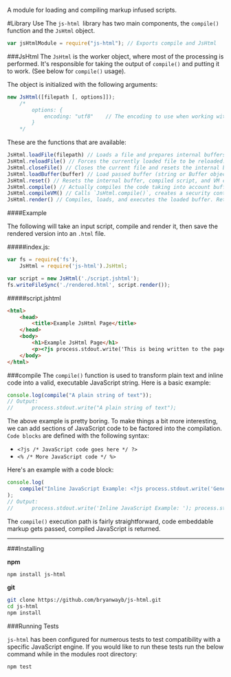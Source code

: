 A module for loading and compiling markup infused scripts.

#Library Use
The `js-html `library has two main components, the `compile()` function and the `JsHtml` object.

```JavaScript
var jsHtmlModule = require("js-html"); // Exports compile and JsHtml
```

###JsHtml
The `JsHtml` is the worker object, where most of the processing is performed. It's responsible for taking the output of `compile()` and putting it to work. (See below for `compile()` usage).

The object is initialized with the following arguments:

```Javascript
new JsHtml([filepath [, options]]);
    /*
        options: {
            encoding: "utf8"    // The encoding to use when working with Buffers
        }
    */
```

These are the functions that are available:

```Javascript
JsHtml.loadFile(filepath) // Loads a file and prepares internal buffers for compilation
JsHtml.reloadFile() // Forces the currently loaded file to be reloaded.
JsHtml.closeFile() // Closes the current file and resets the internal buffer
JsHtml.loadBuffer(buffer) // Load passed buffer (string or Buffer object)
JsHtml.reset() // Resets the internal buffer, compiled script, and VM context.
JsHtml.compile() // Actually compiles the code taking into account buffer source.
JsHtml.compileVM() // Calls `JsHtml.compile()`, creates a security context model, and returns a VM function.
JsHtml.render() // Compiles, loads, and executes the loaded buffer. Returns the rendered string.
```
####Example

The following will take an input script, compile and render it, then save the rendered version into an `.html` file.

#####index.js:
```JavaScript
var fs = require('fs'),
	JsHtml = require('js-html').JsHtml;

var script = new JsHtml('./script.jshtml');
fs.writeFileSync('./rendered.html', script.render());
```

#####script.jshtml
```HTML
<html>
	<head>
		<title>Example JsHtml Page</title>
	</head>
	<body>
		<h1>Example JsHtml Page</h1>
		<p><?js process.stdout.write('This is being written to the page via process.stdout.write()'); ?></p>
	</body>
</html>
```

###compile
The `compile()` function is used to transform plain text and inline code into a valid, executable JavaScript string. Here is a basic example:

```JavaScript
console.log(compile("A plain string of text"));
// Output:
//      process.stdout.write("A plain string of text");
```

The above example is pretty boring. To make things a bit more interesting, we can add sections of JavaScript code to be factored into the compilation. `Code blocks` are defined with the following syntax:

 * `<?js /* JavaScript code goes here */ ?>`
 * `<% /* More JavaScript code */ %>`

Here's an example with a code block:

```Javascript
console.log(
    compile("Inline JavaScript Example: <?js process.stdout.write('Generated inside JavaScript');")
);
// Output:
//      process.stdout.write('Inline JavaScript Example: '); process.stdout.write('Generated inside JavaScript');
```

The `compile()` execution path is fairly straightforward, code embeddable markup gets passed, compiled JavaScript is returned.

****

###Installing

**npm**
```Bash
npm install js-html
```

**git**
```Bash
git clone https://github.com/bryanwayb/js-html.git
cd js-html
npm install
```

###Running Tests

`js-html` has been configured for numerous tests to test compatibility with a specific JavaScript engine. If you would like to run these tests run the below command while in the modules root directory:

```Bash
npm test
```